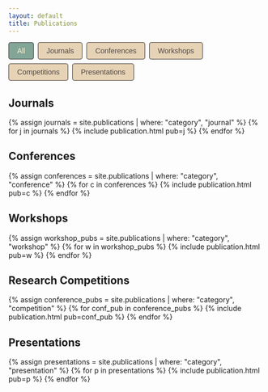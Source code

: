 ```yaml
---
layout: default
title: Publications
---
```


<div id="category-filters">
    <button class="filter-btn active" data-category="all" onclick="filterPublications('all')">All</button>
    <button class="filter-btn" data-category="journal" onclick="filterPublications('journal')">Journals</button>
    <button class="filter-btn" data-category="conference" onclick="filterPublications('conference')">Conferences</button>
    <button class="filter-btn" data-category="workshop" onclick="filterPublications('workshop')">Workshops</button>
    <button class="filter-btn" data-category="competition" onclick="filterPublications('competition')">Competitions</button>
    <button class="filter-btn" data-category="presentation" onclick="filterPublications('presentation')">Presentations</button>
</div>

## Journals
{% assign journals = site.publications | where: "category", "journal" %}
{% for j in journals %}
{% include publication.html pub=j %}
{% endfor %}

## Conferences
{% assign conferences = site.publications | where: "category", "conference" %}
{% for c in conferences %}
{% include publication.html pub=c %}
{% endfor %}

## Workshops
{% assign workshop_pubs = site.publications | where: "category", "workshop" %}
{% for w in workshop_pubs %}
{% include publication.html pub=w %}
{% endfor %}

## Research Competitions
{% assign conference_pubs = site.publications | where: "category", "competition" %}
{% for conf_pub in conference_pubs %}
{% include publication.html pub=conf_pub %}
{% endfor %}

## Presentations
{% assign presentations = site.publications | where: "category", "presentation" %}
{% for p in presentations %}
{% include publication.html pub=p %}
{% endfor %}

<style>
#category-filters {
    margin-bottom: 2rem;
    display: flex;
    flex-wrap: wrap;
    gap: 0.5rem;
}

.filter-btn {
    padding: 0.5rem 1rem;
    border: 1px solid #3c3836; /* gruvbox dark0 for border */
    border-radius: 4px;
    cursor: pointer;
    transition: all 0.2s ease;
    font-size: 0.9rem;
    background-color: #e6d2b5; /* gruvbox light0_hard */
    color: #504945; /* gruvbox fg4 */
    box-shadow: none;
}

.filter-btn:hover {
    background-color: #d5c4a1; /* gruvbox light2 */
    color: #3c3836; /* gruvbox dark0 */
    transform: translateY(-1px);
    box-shadow: none;
}

.filter-btn.active {
    background-color: #83a598; /* gruvbox green (brighter) */
    color: #fbf1c7; /* gruvbox light0_hard */
    border-color: #3c3836;
    box-shadow: none;
}

.pub.hidden {
    display: none;
}
</style>

<script>
if (!window.filterInitialized) {
    window.filterInitialized = true;
    
    window.filterPublications = function(category) {
        // Store active category in sessionStorage
        sessionStorage.setItem('activeCategory', category);
        
        // Update active button
        const buttons = document.querySelectorAll('.filter-btn');
        buttons.forEach(btn => {
            btn.classList.remove('active');
            if (btn.getAttribute('data-category') === category) {
                btn.classList.add('active');
            }
        });

        // Filter publications
        const publications = document.querySelectorAll('.pub');
        publications.forEach(pub => {
            if (category === 'all' || pub.dataset.category === category) {
                pub.classList.remove('hidden');
            } else {
                pub.classList.add('hidden');
            }
        });

        // Hide empty section headers
        const sections = document.querySelectorAll('h2');
        sections.forEach(section => {
            const sectionName = section.textContent.toLowerCase();
            const nextElement = section.nextElementSibling;
            let hasVisiblePubs = false;

            let currentElement = nextElement;
            while (currentElement && currentElement.tagName !== 'H2') {
                if (currentElement.classList.contains('pub') && !currentElement.classList.contains('hidden')) {
                    hasVisiblePubs = true;
                    break;
                }
                currentElement = currentElement.nextElementSibling;
            }

            section.style.display = hasVisiblePubs ? 'block' : 'none';
        });
    }
    
    // Restore active category on page load
    const activeCategory = sessionStorage.getItem('activeCategory') || 'all';
    window.addEventListener('load', () => filterPublications(activeCategory));
}
</script>